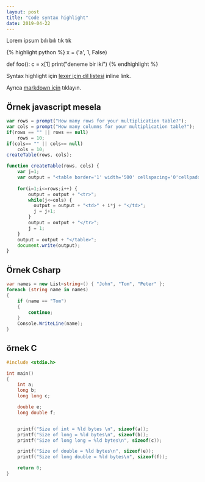 ```yaml
---
layout: post
title: "Code syntax highlight"
date: 2019-04-22
---
```


Lorem ipsum bılı bılı tık tık

{% highlight python %}
x = ('a', 1, False)

def foo():
    c = x[1]
    print("deneme bir iki")
{% endhighlight %}

Syntax highlight için [lexer için dil listesi](https://github.com/jneen/rouge/wiki/List-of-supported-languages-and-lexers "Diller") inline link.

Ayrıca [markdown için](https://mycyberuniverse.com/syntax-highlighting-jekyll.html "link") tıklayın.

## Örnek javascript mesela

```javascript
var rows = prompt("How many rows for your multiplication table?");
var cols = prompt("How many columns for your multiplication table?");
if(rows == "" || rows == null)
    rows = 10;
if(cols== "" || cols== null)
    cols = 10;
createTable(rows, cols);

function createTable(rows, cols) {
    var j=1;
    var output = "<table border='1' width='500' cellspacing='0'cellpadding='5'>";
    
    for(i=1;i<=rows;i++) {
    	output = output + "<tr>";
        while(j<=cols) {
  		  output = output + "<td>" + i*j + "</td>";
   		  j = j+1;
   		}
   		output = output + "</tr>";
   		j = 1;
    }
    output = output + "</table>";
    document.write(output);
}
```

## Örnek Csharp

```csharp
var names = new List<string>() { "John", "Tom", "Peter" };
foreach (string name in names)
{
    if (name == "Tom")
    {
        continue;
    }
    Console.WriteLine(name);
}
```

## örnek C
```c
#include <stdio.h>

int main()
{
    int a;
    long b;
    long long c;

    double e;
    long double f;


    printf("Size of int = %ld bytes \n", sizeof(a));
    printf("Size of long = %ld bytes\n", sizeof(b));
    printf("Size of long long = %ld bytes\n", sizeof(c));

    printf("Size of double = %ld bytes\n", sizeof(e));
    printf("Size of long double = %ld bytes\n", sizeof(f));

    return 0;
}
```
